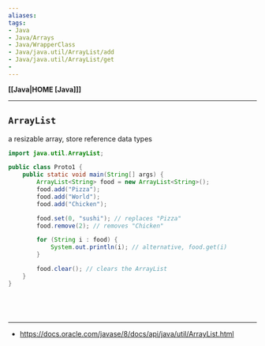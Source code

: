 ```yaml
---
aliases:
tags:
- Java
- Java/Arrays
- Java/WrapperClass
- Java/java.util/ArrayList/add
- Java/java.util/ArrayList/get
- 
---
```

**[[Java|HOME [Java]]]**

---
## `ArrayList`
a resizable array, store reference data types
```java
import java.util.ArrayList;

public class Proto1 {
    public static void main(String[] args) {
        ArrayList<String> food = new ArrayList<String>();
        food.add("Pizza");
        food.add("World");
        food.add("Chicken");

		food.set(0, "sushi"); // replaces "Pizza"
		food.remove(2); // removes "Chicken"

        for (String i : food) {
            System.out.println(i); // alternative, food.get(i)
        }

		food.clear(); // clears the ArrayList
    }
}
```

<br>

# 
---
- https://docs.oracle.com/javase/8/docs/api/java/util/ArrayList.html